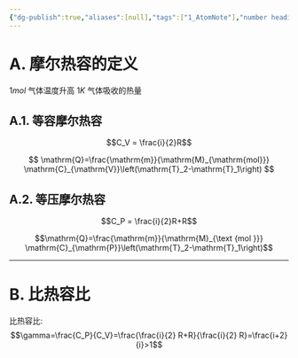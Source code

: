 ```yaml
---
{"dg-publish":true,"aliases":[null],"tags":["1_AtomNote"],"number headings":"auto, first-level 1, max 6, A.1.","Created-Date":"2023-06-06 16:48:40","Modified-Date":"2024-04-18 11:53:28","permalink":"/A01_Lessons/Aa05_大学物理/摩尔热容/","dgPassFrontmatter":true}
---
```





# A. 摩尔热容的定义

1$mol$ 气体温度升高 1$K$ 气体吸收的热量


## A.1. 等容摩尔热容

$$C_V = \frac{i}{2}R$$

$$
\mathrm{Q}=\frac{\mathrm{m}}{\mathrm{M}_{\mathrm{mol}}} \mathrm{C}_{\mathrm{V}}\left(\mathrm{T}_2-\mathrm{T}_1\right)
$$


## A.2. 等压摩尔热容

$$C_P = \frac{i}{2}R+R$$

$$\mathrm{Q}=\frac{\mathrm{m}}{\mathrm{M}_{\text {mol }}} \mathrm{C}_{\mathrm{P}}\left(\mathrm{T}_2-\mathrm{T}_1\right)$$



---

# B. 比热容比

比热容比: $$\gamma=\frac{C_P}{C_V}=\frac{\frac{i}{2} R+R}{\frac{i}{2} R}=\frac{i+2}{i}>1$$
